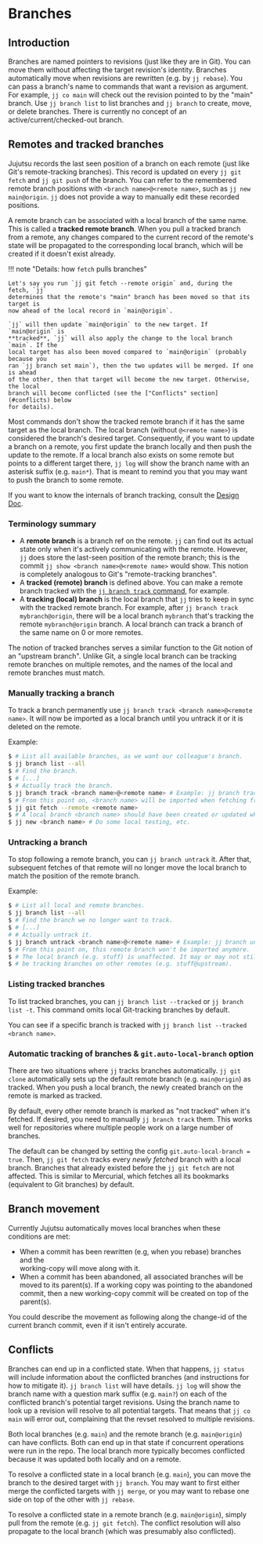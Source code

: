 # Branches


## Introduction

Branches are named pointers to revisions (just like they are in Git). You can
move them without affecting the target revision's identity. Branches
automatically move when revisions are rewritten (e.g. by `jj rebase`). You can
pass a branch's name to commands that want a revision as argument. For example,
`jj co main` will check out the revision pointed to by the "main" branch. Use
`jj branch list` to list branches and `jj branch` to create, move, or delete
branches. There is currently no concept of an active/current/checked-out branch.

## Remotes and tracked branches

Jujutsu records the last seen position of a branch on each remote (just like
Git's remote-tracking branches). This record is updated on every `jj git fetch`
and `jj git push` of the branch. You can refer to the remembered remote branch
positions with `<branch name>@<remote name>`, such as `jj new main@origin`. `jj`
does not provide a way to manually edit these recorded positions.

A remote branch can be associated with a local branch of the same name. This is
called a **tracked remote branch**. When you pull a tracked branch from a
remote, any changes compared to the current record of the remote's state will be
propagated to the corresponding local branch, which will be created if it
doesn't exist already.

!!! note "Details: how `fetch` pulls branches"

    Let's say you run `jj git fetch --remote origin` and, during the fetch, `jj`
    determines that the remote's "main" branch has been moved so that its target is
    now ahead of the local record in `main@origin`.

    `jj` will then update `main@origin` to the new target. If `main@origin` is
    **tracked**, `jj` will also apply the change to the local branch `main`. If the
    local target has also been moved compared to `main@origin` (probably because you
    ran `jj branch set main`), then the two updates will be merged. If one is ahead
    of the other, then that target will become the new target. Otherwise, the local
    branch will become conflicted (see the ["Conflicts" section](#conflicts) below
    for details).

Most commands don't show the tracked remote branch if it has the same target as
the local branch. The local branch (without `@<remote name>`) is considered the
branch's desired target. Consequently, if you want to update a branch on a
remote, you first update the branch locally and then push the update to the
remote. If a local branch also exists on some remote but points to a different
target there, `jj log` will show the branch name with an asterisk suffix (e.g.
`main*`). That is meant to remind you that you may want to push the branch to
some remote.

If you want to know the internals of branch tracking, consult the 
[Design Doc][design].

### Terminology summary

- A **remote branch** is a branch ref on the remote. `jj` can find out its
  actual state only when it's actively communicating with the remote. However,
  `jj` does store the last-seen position of the remote branch; this is the
  commit `jj show <branch name>@<remote name>` would show. This notion is
  completely analogous to Git's "remote-tracking branches".
- A **tracked (remote) branch** is defined above. You can make a remote branch
  tracked with the [`jj branch track` command](#manually-tracking-a-branch), for
  example.
- A **tracking (local) branch** is the local branch that `jj` tries to keep in
  sync with the tracked remote branch. For example, after `jj branch track
  mybranch@origin`, there will be a local branch `mybranch` that's tracking the
  remote `mybranch@origin` branch. A local branch can track a branch of the same
  name on 0 or more remotes.

The notion of tracked branches serves a similar function to the Git notion of an
"upstream branch". Unlike Git, a single local branch can be tracking remote
branches on multiple remotes, and the names of the local and remote branches
must match.

### Manually tracking a branch

To track a branch permanently use `jj branch track <branch name>@<remote name>`. 
It will now be imported as a local branch until you untrack it or it is deleted
on the remote. 

Example:

```sh
$ # List all available branches, as we want our colleague's branch.
$ jj branch list --all
$ # Find the branch.
$ # [...]
$ # Actually track the branch.
$ jj branch track <branch name>@<remote name> # Example: jj branch track my-feature@origin
$ # From this point on, <branch name> will be imported when fetching from <remote name>.
$ jj git fetch --remote <remote name>
$ # A local branch <branch name> should have been created or updated while fetching.
$ jj new <branch name> # Do some local testing, etc.
```

### Untracking a branch

To stop following a remote branch, you can `jj branch untrack` it. After that,
subsequent fetches of that remote will no longer move the local branch to match
the position of the remote branch.

Example: 

```sh
$ # List all local and remote branches.
$ jj branch list --all
$ # Find the branch we no longer want to track.
$ # [...]
# # Actually untrack it.
$ jj branch untrack <branch name>@<remote name> # Example: jj branch untrack stuff@origin
$ # From this point on, this remote branch won't be imported anymore.
$ # The local branch (e.g. stuff) is unaffected. It may or may not still
$ # be tracking branches on other remotes (e.g. stuff@upstream).
```

### Listing tracked branches

To list tracked branches, you can `jj branch list --tracked` or `jj branch list -t`.
This command omits local Git-tracking branches by default.

You can see if a specific branch is tracked with `jj branch list --tracked <branch name>`.


### Automatic tracking of branches & `git.auto-local-branch` option

There are two situations where `jj` tracks branches automatically. `jj git
clone` automatically sets up the default remote branch (e.g. `main@origin`) as
tracked. When you push a local branch, the newly created branch on the remote is
marked as tracked.

By default, every other remote branch is marked as "not tracked" when it's
fetched. If desired, you need to manually `jj branch track` them. This works
well for repositories where multiple people work on a large number of branches. 

The default can be changed by setting the config `git.auto-local-branch = true`.
Then, `jj git fetch` tracks every *newly fetched* branch with a local branch.
Branches that already existed before the `jj git fetch` are not affected. This
is similar to Mercurial, which fetches all its bookmarks (equivalent to Git
branches) by default.

## Branch movement

Currently Jujutsu automatically moves local branches when these conditions are
met:

 * When a commit has been rewritten (e.g, when you rebase) branches and the  
   working-copy will move along with it.
 * When a commit has been abandoned, all associated branches will be moved 
   to its parent(s). If a working copy was pointing to the abandoned commit,
   then a new working-copy commit will be created on top of the parent(s).

You could describe the movement as following along the change-id of the 
current branch commit, even if it isn't entirely accurate.

## Conflicts

Branches can end up in a conflicted state. When that happens, `jj status` will
include information about the conflicted branches (and instructions for how to
mitigate it). `jj branch list` will have details. `jj log` will show the branch
name with a question mark suffix (e.g. `main?`) on each of the conflicted
branch's potential target revisions. Using the branch name to look up a revision
will resolve to all potential targets. That means that `jj co main` will error
out, complaining that the revset resolved to multiple revisions.

Both local branches (e.g. `main`) and the remote branch (e.g. `main@origin`) can
have conflicts. Both can end up in that state if concurrent operations were run
in the repo. The local branch more typically becomes conflicted because it was
updated both locally and on a remote.

To resolve a conflicted state in a local branch (e.g. `main`), you can move the
branch to the desired target with `jj branch`. You may want to first either
merge the conflicted targets with `jj merge`, or you may want to rebase one side
on top of the other with `jj rebase`.

To resolve a conflicted state in a remote branch (e.g. `main@origin`), simply
pull from the remote (e.g. `jj git fetch`). The conflict resolution will also
propagate to the local branch (which was presumably also conflicted).

[design]: design/tracking-branches.md
